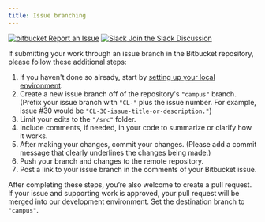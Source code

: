 ```yaml
---
title: Issue branching
---
```

<a class="create-button small" href="https://bitbucket.org/uclaucomm/ucla-bruin-components/issues?status=new&status=open">![bitbucket](https://s3.us-west-1.amazonaws.com/webcomponents.ucla.edu/build/%!CurrentVersion%!/docs/img/bitbucket-icon-white.png) Report an Issue</a>
<a class="create-button small" href="https://ucla.slack.com/archives/G01KJ3GJKHS">![Slack](https://s3.us-west-1.amazonaws.com/webcomponents.ucla.edu/build/%!CurrentVersion%!/docs/img/slack-icon-white.png) Join the Slack Discussion</a>


If submitting your work through an issue branch in the Bitbucket repository, please follow these additional steps:

1. If you haven't done so already, start by [setting up your local environment](https://bitbucket.org/uclaucomm/ucla-bruin-components/src/8ae43245c4296ad5a72136c9eff523613cf37c3a/docs/contributors/getSetup.md).
2. Create a new issue branch off of the repository's `"campus"` branch. (Prefix your issue branch with `"CL-"` plus the issue number. For example, issue #30 would be `"CL-30-issue-title-or-description."`)
3. Limit your edits to the `"/src"` folder.
4. Include comments, if needed, in your code to summarize or clarify how it works.
5. After making your changes, commit your changes. (Please add a commit message that clearly underlines the changes being made.)
6. Push your branch and changes to the remote repository.
7. Post a link to your issue branch in the comments of your Bitbucket issue.

After completing these steps, you’re also welcome to create a pull request. If your issue and supporting work is approved, your pull request will be merged into our development environment. Set the destination branch to `"campus"`.
